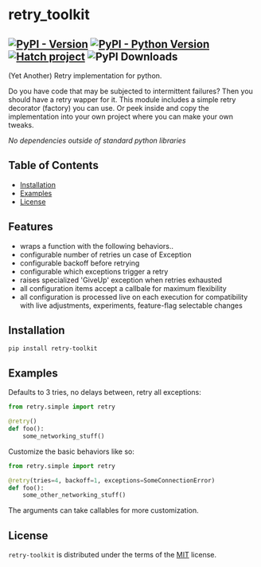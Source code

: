 # retry_toolkit

[![PyPI - Version](https://img.shields.io/pypi/v/retry-toolkit.svg)](https://pypi.org/project/retry-toolkit)
[![PyPI - Python Version](https://img.shields.io/pypi/pyversions/retry-toolkit.svg)](https://pypi.org/project/retry-toolkit)
[![Hatch project](https://img.shields.io/badge/%F0%9F%A5%9A-Hatch-4051b5.svg)](https://github.com/pypa/hatch)
![PyPI Downloads](https://static.pepy.tech/badge/retry-toolkit)
-----

(Yet Another) Retry implementation for python.

Do you have code that may be subjected to intermittent failures? Then you should
have a retry wapper for it. This module includes a simple retry decorator
(factory) you can use. Or peek inside and copy the implementation into your own
project where you can make your own tweaks.

*No dependencies outside of standard python libraries*


## Table of Contents

- [Installation](#installation)
- [Examples](#examples)
- [License](#license)

## Features

- wraps a function with the following behaviors..
- configurable number of retries un case of Exception
- configurable backoff before retrying
- configurable which exceptions trigger a retry
- raises specialized 'GiveUp' exception when retries exhausted
- all configuration items accept a callbale for maximum flexibility
- all configuration is processed live on each execution for compatibility
  with live adjustments, experiments, feature-flag selectable changes

## Installation

```console
pip install retry-toolkit
```

## Examples

Defaults to 3 tries, no delays between, retry all exceptions:

```python
from retry.simple import retry

@retry()
def foo():
    some_networking_stuff()
```

Customize the basic behaviors like so:

```python
from retry.simple import retry

@retry(tries=4, backoff=1, exceptions=SomeConnectionError)
def foo():
    some_other_networking_stuff()
```
The arguments can take callables for more customization.

## License

`retry-toolkit` is distributed under the terms of the
[MIT](https://spdx.org/licenses/MIT.html) license.
